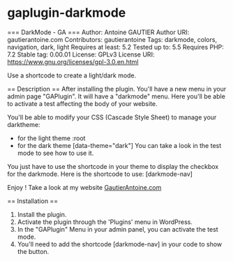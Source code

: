 # gaplugin-darkmode
=== DarkMode - GA ===
Author: Antoine GAUTIER
Author URI: gautierantoine.com
Contributors: gautierantoine
Tags: darkmode, colors, navigation, dark, light
Requires at least: 5.2
Tested up to: 5.5
Requires PHP: 7.2
Stable tag: 0.00.01
License: GPLv3
License URI: https://www.gnu.org/licenses/gpl-3.0.en.html

Use a shortcode to create a light/dark mode.

== Description ==
After installing the plugin.
You'll have a new menu in your admin page "GAPlugin".
It will have a "darkmode" menu.
Here you'll be able to activate a test affecting the body of your website.

You'll be able to modify your CSS (Cascade Style Sheet) to manage your darktheme:
- for the light theme :root
- for the dark theme [data-theme="dark"]
You can take a look in the test mode to see how to use it.

You just have to use the shortcode in your theme to display the checkbox for the darkmode.
Here is the shortcode to use: [darkmode-nav]

Enjoy !
Take a look at my website [GautierAntoine.com](https://gautierantoine.com)

== Installation ==
1. Install the plugin.
2. Activate the plugin through the 'Plugins' menu in WordPress.
3. In the "GAPlugin" Menu in your admin panel, you can activate the test mode.
4. You'll need to add the shortcode [darkmode-nav] in your code to show the button.
